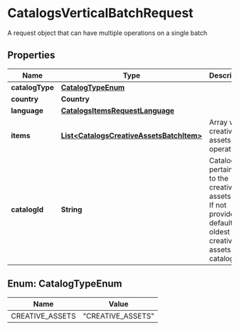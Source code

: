 

# CatalogsVerticalBatchRequest

A request object that can have multiple operations on a single batch

## Properties

| Name | Type | Description | Notes |
|------------ | ------------- | ------------- | -------------|
|**catalogType** | [**CatalogTypeEnum**](#CatalogTypeEnum) |  |  |
|**country** | **Country** |  |  |
|**language** | [**CatalogsItemsRequestLanguage**](CatalogsItemsRequestLanguage.md) |  |  |
|**items** | [**List&lt;CatalogsCreativeAssetsBatchItem&gt;**](CatalogsCreativeAssetsBatchItem.md) | Array with creative assets item operations |  |
|**catalogId** | **String** | Catalog id pertaining to the creative assets item. If not provided, default to oldest creative assets catalog |  [optional] |



## Enum: CatalogTypeEnum

| Name | Value |
|---- | -----|
| CREATIVE_ASSETS | &quot;CREATIVE_ASSETS&quot; |




